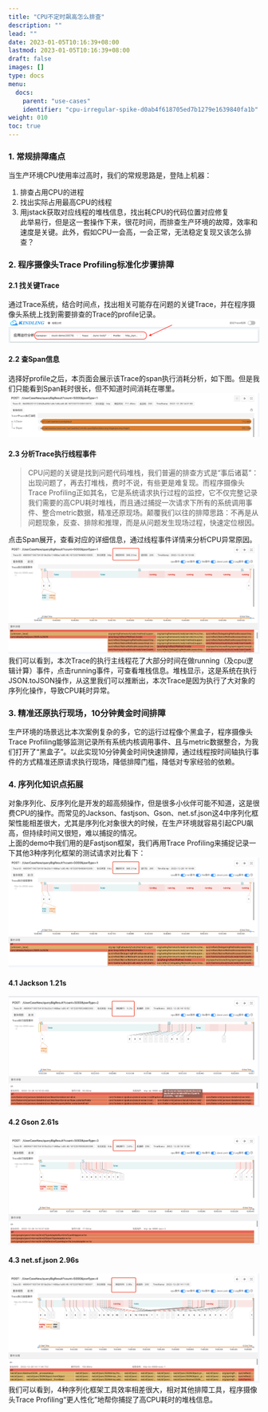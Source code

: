 ```yaml
---
title: "CPU不定时飙高怎么排查"
description: ""
lead: ""
date: 2023-01-05T10:16:39+08:00
lastmod: 2023-01-05T10:16:39+08:00
draft: false
images: []
type: docs
menu:
  docs:
    parent: "use-cases"
    identifier: "cpu-irregular-spike-d0ab4f618705ed7b1279e1639840fa1b"
weight: 010
toc: true
---
```

<a name="AG6sz"></a>
### 1. 常规排障痛点
当生产环境CPU使用率过高时，我们的常规思路是，登陆上机器：

1. 排查占用CPU的进程
2. 找出实际占用最高CPU的线程
3. 用jstack获取对应线程的堆栈信息，找出耗CPU的代码位置对应修复<br />此举易行，但是这一套操作下来，很花时间，而排查生产环境的故障，效率和速度是关键。此外，假如CPU一会高，一会正常，无法稳定复现又该怎么排查？
<a name="b13sc"></a>
### 2. 程序摄像头Trace Profiling标准化步骤排障
<a name="AIWZP"></a>
#### 2.1 找关键Trace
通过Trace系统，结合时间点，找出相关可能存在问题的关键Trace，并在程序摄像头系统上找到需要排查的Trace的profile记录。<br />![image.png](1.png)
<a name="V9XL9"></a>
#### 2.2 查Span信息
选择好profile之后，本页面会展示该Trace的span执行消耗分析，如下图。但是我们只能看到Span耗时很长，但不知道时间消耗在哪里。<br />![image.png](2.png)
<a name="y2kXS"></a>
#### 2.3 分析Trace执行线程事件
> CPU问题的关键是找到问题代码堆栈，我们普遍的排查方式是“事后诸葛”：出现问题了，再去打堆栈，费时不说，有些更是难复现。而程序摄像头Trace Profiling正如其名，它是系统请求执行过程的监控，它不仅完整记录我们需要的高CPU耗时堆栈，而且通过捕捉一次请求下所有的系统调用事件、整合metric数据，精准还原现场。颠覆我们以往的排障思路：不再是从问题现象，反查、排除和推理，而是从问题发生现场过程，快速定位根因。

点击Span展开，查看对应的详细信息，通过线程事件详情来分析CPU异常原因。<br />![image.png](3.png)<br />我们可以看到，本次Trace的执行主线程花了大部分时间在做running（及cpu逻辑计算）事件，点击running事件，可查看堆栈信息。堆栈显示，这是系统在执行JSON.toJSON操作，从这里我们可以推断出，本次Trace是因为执行了大对象的序列化操作，导致CPU耗时异常。

<a name="gPgT1"></a>
### 3. 精准还原执行现场，10分钟黄金时间排障
生产环境的场景远比本次案例复杂的多，它的运行过程像个黑盒子，程序摄像头Trace Profiling能够监测记录所有系统内核调用事件、且与metric数据整合，为我们打开了“黑盒子”。以此实现10分钟黄金时间快速排障，通过线程按时间轴执行事件的方式精准还原请求执行现场，降低排障门槛，降低对专家经验的依赖。
<a name="fVzbM"></a>
### 4. 序列化知识点拓展
对象序列化、反序列化是开发的超高频操作，但是很多小伙伴可能不知道，这是很费CPU的操作。而常见的Jackson、fastjson、Gson、net.sf.json这4中序列化框架性能相差很大，尤其是序列化对象很大的时候，在生产环境就容易引起CPU飙高，但持续时间又很短，难以捕捉的情况。<br />上面的demo中我们用的是Fastjson框架，我们再用Trace Profiling来捕捉记录一下其他3种序列化框架的测试请求对比看下：<br />![image.png](4.png)
<a name="UrmPH"></a>
#### 4.1 Jackson 1.21s
![image.png](5.png)
<a name="cDzJh"></a>
#### 4.2 Gson 2.61s
![image.png](6.png)
<a name="LjuWi"></a>
#### 4.3 net.sf.json 2.96s
![image.png](7.png)<br />我们可以看到，4种序列化框架工具效率相差很大，相对其他排障工具，程序摄像头Trace Profiling“更人性化”地帮你捕捉了高CPU耗时的堆栈信息。

